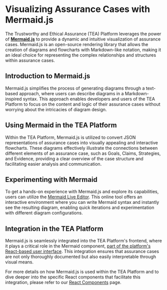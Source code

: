 # Visualizing Assurance Cases with Mermaid.js

The Trustworthy and Ethical Assurance (TEA) Platform leverages the power of [**Mermaid.js**](https://mermaid.js.org/) to provide a dynamic and intuitive visualization of assurance cases. Mermaid.js is an open-source rendering library that allows the creation of diagrams and flowcharts with Markdown-like notation, making it an ideal choice for representing the complex relationships and structures within assurance cases.

## Introduction to Mermaid.js

Mermaid.js simplifies the process of generating diagrams through a text-based approach, where users can describe diagrams in a Markdown-inspired syntax. This approach enables developers and users of the TEA Platform to focus on the content and logic of their assurance cases without worrying about the intricacies of diagram design.

## Using Mermaid in the TEA Platform

Within the TEA Platform, Mermaid.js is utilized to convert JSON representations of assurance cases into visually appealing and interactive flowcharts. These diagrams effectively illustrate the connections between different elements of an assurance case, such as Goals, Claims, Strategies, and Evidence, providing a clear overview of the case structure and facilitating easier analysis and communication.

## Experimenting with Mermaid

To get a hands-on experience with Mermaid.js and explore its capabilities, users can utilize the [Mermaid Live Editor](https://mermaid.live/). This online tool offers an interactive environment where you can write Mermaid syntax and instantly see the resulting diagram, enabling quick iterations and experimentation with different diagram configurations.

## Integration in the TEA Platform

Mermaid.js is seamlessly integrated into the TEA Platform's frontend, where it plays a critical role in the Mermaid component, [part of the platform's React-based user interface](index.md). This integration ensures that assurance cases are not only thoroughly documented but also easily interpretable through visual means.

For more details on how Mermaid.js is used within the TEA Platform and to dive deeper into the specific React components that facilitate this integration, please refer to our [React Components](react-components.md) page.
